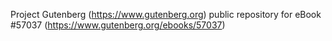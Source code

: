 Project Gutenberg (https://www.gutenberg.org) public repository for
eBook #57037 (https://www.gutenberg.org/ebooks/57037)
